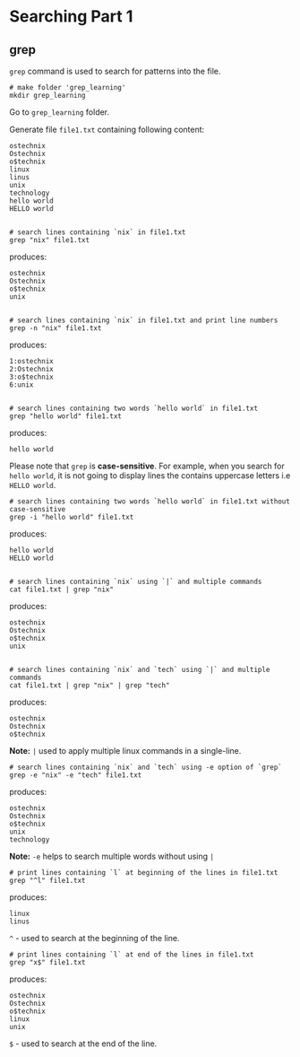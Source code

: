 Searching Part 1
================

[](#grep)grep
-------------

`grep` command is used to search for patterns into the file.

    # make folder 'grep_learning'
    mkdir grep_learning
    

Go to `grep_learning` folder.

Generate file `file1.txt` containing following content:

    ostechnix
    Ostechnix
    o$technix
    linux
    linus
    unix
    technology
    hello world
    HELLO world
    

    # search lines containing `nix` in file1.txt
    grep "nix" file1.txt
    

produces:

    ostechnix
    Ostechnix
    o$technix
    unix
    

    # search lines containing `nix` in file1.txt and print line numbers
    grep -n "nix" file1.txt
    

produces:

    1:ostechnix
    2:Ostechnix
    3:o$technix
    6:unix
    

    # search lines containing two words `hello world` in file1.txt
    grep "hello world" file1.txt
    

produces:

    hello world
    

Please note that `grep` is **case-sensitive**. For example, when you search for `hello world`, it is not going to display lines the contains uppercase letters i.e `HELLO world`.

    # search lines containing two words `hello world` in file1.txt without case-sensitive
    grep -i "hello world" file1.txt
    

produces:

    hello world
    HELLO world
    

    # search lines containing `nix` using `|` and multiple commands
    cat file1.txt | grep "nix"
    

produces:

    ostechnix
    Ostechnix
    o$technix
    unix
    

    # search lines containing `nix` and `tech` using `|` and multiple commands
    cat file1.txt | grep "nix" | grep "tech"
    

produces:

    ostechnix
    Ostechnix
    o$technix
    

**Note:** `|` used to apply multiple linux commands in a single-line.

    # search lines containing `nix` and `tech` using -e option of `grep`
    grep -e "nix" -e "tech" file1.txt
    

produces:

    ostechnix
    Ostechnix
    o$technix
    unix
    technology
    

**Note:** `-e` helps to search multiple words without using `|`

    # print lines containing `l` at beginning of the lines in file1.txt
    grep "^l" file1.txt
    

produces:

    linux
    linus
    

`^` - used to search at the beginning of the line.

    # print lines containing `l` at end of the lines in file1.txt
    grep "x$" file1.txt
    

produces:

    ostechnix
    Ostechnix
    o$technix
    linux
    unix
    

`$` - used to search at the end of the line.